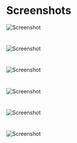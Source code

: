 # Screenshots
![Screenshot](https://raw.githubusercontent.com/farhanaliofficial/Lite/main/Screenshots/1.jpg)
#
![Screenshot](https://raw.githubusercontent.com/farhanaliofficial/Lite/main/Screenshots/2.jpg)
#
![Screenshot](https://raw.githubusercontent.com/farhanaliofficial/Lite/main/Screenshots/3.jpg)
#
![Screenshot](https://raw.githubusercontent.com/farhanaliofficial/Lite/main/Screenshots/4.jpg)
#
![Screenshot](https://raw.githubusercontent.com/farhanaliofficial/Lite/main/Screenshots/5.jpg)
#
![Screenshot](https://raw.githubusercontent.com/farhanaliofficial/Lite/main/Screenshots/6.png)

